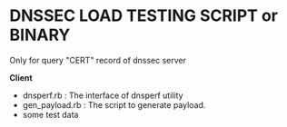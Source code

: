 # DNSSEC LOAD TESTING SCRIPT or BINARY

Only for query "CERT" record of dnssec server

**Client**  
  * dnsperf.rb : The interface of dnsperf utility
  * gen_payload.rb : The script to generate payload.
  * some test data
